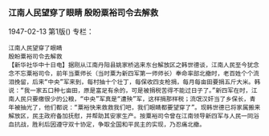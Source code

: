 ### 江南人民望穿了眼睛  殷盼粟裕司令去解救

1947-02-13
第1版()
专栏：

    江南人民望穿了眼睛
    殷盼粟裕司令去解救
    【新华社华中十日电】据刚从江南丹阳县姚家桥逃来东台解放区之韩世德谈，江南人民至今犹念念不忘粟裕司令，前年当粟师长（当时粟为新四军第一师师长）奉命率部北撤时，老百姓个个流泪挽留，后来“中央”军来到，每村抽十个壮丁，每保收四支枪捐，每月每亩田要捐五斤大米。韩说：“我一家五口种七亩田，原是富足有余的，可是被捐税苦得不能过日子了。”新四军在时，江南人民只要缴很少的公粮，“中央”军真是“遭殃”军，这样捐那样税；流氓汉奸当了乡保长，青年被抽光了，他们都说：“粟裕快来救救我们吧，我们眼睛都要望穿了”。现韩世德已将家属搬来解放区，民主政府备加抚慰，并帮助其安家生产。按粟裕司令曾在江南领导新四军与人民一同浴血抗战，胜利后因遵守双十协定，争取全国和平民主的实现，乃忍痛北撤。
